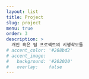 ```yaml
---
layout: list
title: Project
slug: project
menu: true
order: 3
description: >
  개인 혹은 팀 프로젝트의 시행착오들
# accent_color: '#268bd2'
# accent_image:
#   background: '#202020'
#   overlay:    false
---
```

